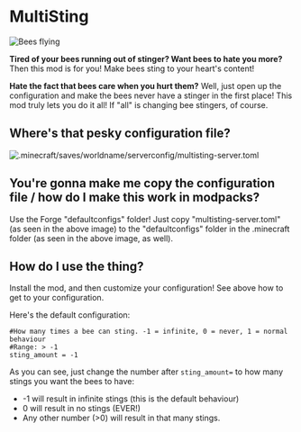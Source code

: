 # MultiSting

![Bees flying](https://i.imgur.com/TFgJFnV.png)

**Tired of your bees running out of stinger? Want bees to hate you more?** Then this mod is for you! Make bees sting to your heart's content!

**Hate the fact that bees care when you hurt them?** Well, just open up the configuration and make the bees never have a stinger in the first place! This mod truly lets you do it all! If "all" is changing bee stingers, of course.

## Where's that pesky configuration file?

![.minecraft/saves/worldname/serverconfig/multisting-server.toml](https://i.imgur.com/x7s6DnL.png)

## You're gonna make me copy the configuration file / how do I make this work in modpacks?

Use the Forge "defaultconfigs" folder! Just copy "multisting-server.toml" (as seen in the above image) to the "defaultconfigs" folder in the .minecraft folder (as seen in the above image, as well).

## How do I use the thing?

Install the mod, and then customize your configuration! See above how to get to your configuration.

Here's the default configuration:

```
#How many times a bee can sting. -1 = infinite, 0 = never, 1 = normal behaviour
#Range: > -1
sting_amount = -1
```

As you can see, just change the number after `sting_amount=` to how many stings you want the bees to have:
 - -1 will result in infinite stings (this is the default behaviour)
 - 0 will result in no stings (EVER!)
 - Any other number (>0) will result in that many stings.
